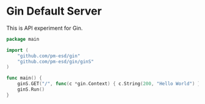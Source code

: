 # Gin Default Server

This is API experiment for Gin.

```go
package main

import (
	"github.com/pm-esd/gin"
	"github.com/pm-esd/gin/ginS"
)

func main() {
	ginS.GET("/", func(c *gin.Context) { c.String(200, "Hello World") })
	ginS.Run()
}
```
